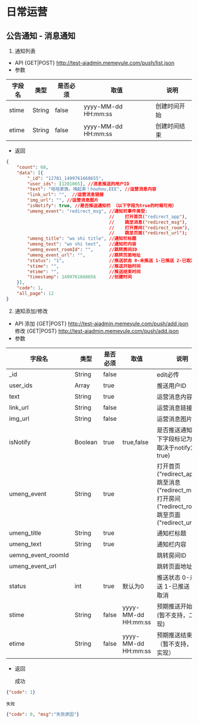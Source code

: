# 日常运营

## 公告通知 - 消息通知
1. 通知列表

* API {GET|POST} http://test-aiadmin.memeyule.com/push/list.json
* 参数

字段名|类型|是否必须|取值|说明
---|---|---|---|---
stime|String|false|yyyy-MM-dd HH\:mm\:ss|创建时间开始
etime|String|false|yyyy-MM-dd HH\:mm\:ss|创建时间结束

* 返回

```json
{
    "count": 68,
    "data": [{
        "_id": "12781_1499761668655",
        "user_ids": [1201065], //消息推送的用户ID
        "text": "哈哈家族，嗨起来！houhou,EEE", //运营消息内容
        "link_url": "",  //运营消息链接
        "img_url": "", //运营消息图片
        "isNotify": true, //是否推送通知栏 （以下字段为true的时候可用）
        "umeng_event": "redirect_msg", //通知栏事件类型: 
                                       //    打开首页("redirect_app"),
                                       //    跳至消息("redirect_msg"),
                                       //    打开房间("redirect_room"),
                                       //    跳至页面("redirect_url");
        "umeng_title": "wo shi title", //通知栏标题
        "umeng_text": "wo shi text",   //通知栏内容
        "uemng_event_roomId": "",      //跳转房间ID
        "umeng_event_url": "",         //跳转页面地址
        "status": "1",                 //推送状态 0-未推送 1-已推送 2-已取消
        "stime": "",                   //推送开始时间
        "etime": "",                   //推送结束时间
        "timestamp": 1499761668656     //创建时间
    }],
    "code": 1,
    "all_page": 12
}
```
2. 通知添加/修改

* API 添加 {GET|POST} http://test-aiadmin.memeyule.com/push/add.json
      修改 {GET|POST} http://test-aiadmin.memeyule.com/push/add.json
* 参数

字段名|类型|是否必须|取值|说明
---|---|---|---|---
\_id|String|false||edit必传
user_ids|Array|true||推送用户ID
text|String|true||运营消息内容
link_url|String|false||运营消息链接
img_url|String|false||运营消息图片
isNotify|Boolean|true|true,false|是否推送通知栏(以下字段标记为必传取决于notify为true)
umeng_event|String|true||打开首页("redirect_app"),跳至消息("redirect_msg"),打开房间("redirect_room"),跳至页面("redirect_url");
umeng_title|String|true||通知栏标题
umeng_text|String|true||通知栏内容
uemng_event_roomId||||跳转房间ID
umeng_event_url||||跳转页面地址
status|int|true|默认为0|推送状态 0-未推送 1-已推送 2-已取消
stime|String|false|yyyy-MM-dd HH\:mm\:ss|预期推送开始时间(暂不支持，二期实现)
etime|String|false|yyyy-MM-dd HH\:mm\:ss|预期推送结束时间（暂不支持，二期实现）

* 返回

    成功
```json
{"code": 1}
```
    失败
```json
{"code": 0, "msg":"失败原因"}
```


